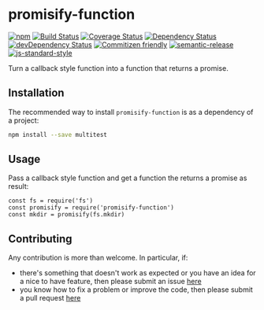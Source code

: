 # promisify-function

[![npm](https://img.shields.io/npm/v/promisify-function.svg)](https://www.npmjs.com/package/promisify-function)
[![Build Status](https://travis-ci.org/jcollado/promisify-function.svg?branch=master)](https://travis-ci.org/jcollado/promisify-function)
[![Coverage Status](https://coveralls.io/repos/jcollado/promisify-function/badge.svg?branch=master&service=github)](https://coveralls.io/github/jcollado/promisify-function?branch=master)
[![Dependency Status](https://david-dm.org/jcollado/promisify-function.svg)](https://david-dm.org/jcollado/promisify-function)
[![devDependency Status](https://david-dm.org/jcollado/promisify-function/dev-status.svg)](https://david-dm.org/jcollado/promisify-function#info=devDependencies)
[![Commitizen friendly](https://img.shields.io/badge/commitizen-friendly-brightgreen.svg)](http://commitizen.github.io/cz-cli/)
[![semantic-release](https://img.shields.io/badge/%20%20%F0%9F%93%A6%F0%9F%9A%80-semantic--release-e10079.svg)](https://github.com/semantic-release/semantic-release)
[![js-standard-style](https://img.shields.io/badge/code%20style-standard-brightgreen.svg)](http://standardjs.com/)

Turn a callback style function into a function that returns a promise.

## Installation

The recommended way to install `promisify-function` is as a dependency of a project:

```bash
npm install --save multitest
```

## Usage

Pass a callback style function and get a function the returns a promise as result:

```node
const fs = require('fs')
const promisify = require('promisify-function')
const mkdir = promisify(fs.mkdir)
```

## Contributing

Any contribution is more than welcome. In particular, if:

- there's something that doesn't work as expected or you have an idea for a nice to have feature, then please submit an issue [here](https://github.com/jcollado/promisify-function/issues/new)
- you know how to fix a problem or improve the code, then please submit a pull request [here](https://github.com/jcollado/promisify-function/compare)
